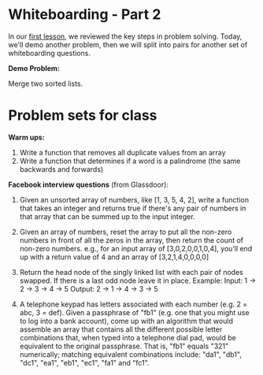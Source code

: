 # Whiteboarding - Part 2

In our [first lesson](https://github.com/C4Q/AC-iOS/blob/master/lessons/dsa/Whiteboarding/README.md), we reviewed the key steps in problem solving.  Today, we'll demo another problem, then we will split into pairs for another set of whiteboarding questions.


**Demo Problem:**


Merge two sorted lists.

# Problem sets for class

**Warm ups:**

1. Write a function that removes all duplicate values from an array
2. Write a function that determines if a word is a palindrome (the same backwards and forwards)


**Facebook interview questions** (from Glassdoor):


1. Given an unsorted array of numbers, like [1, 3, 5, 4, 2], write a function that takes an integer and returns true if there's any pair of numbers in that array that can be summed up to the input integer.
 

2. Given an array of numbers, reset the array to put all the non-zero numbers in front of all the zeros in the array, then return the count of non-zero numbers. e.g., for an input array of [3,0,2,0,0,1,0,4], you’ll end up with a return value of 4 and an array of [3,2,1,4,0,0,0,0] 

3. Return the head node of the singly linked list with each pair of nodes swapped. If there is a last odd node leave it in place. Example: Input: 1 -> 2 -> 3 -> 4 -> 5 Output: 2 -> 1 -> 4 -> 3 -> 5


4. A telephone keypad has letters associated with each number  (e.g. 2 = abc, 3 = def). Given a passphrase of "fb1" (e.g. one that you might use to log into a bank account), come up with an algorithm that would assemble an array that contains all the different possible letter combinations that, when typed into a telephone dial pad, would be equivalent to the original passphrase. That is, "fb1" equals "321" numerically; matching equivalent combinations include: "da1", "db1", "dc1", "ea1", "eb1", "ec1", "fa1" and "fc1".
 